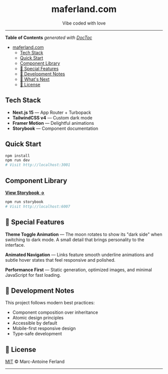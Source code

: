 <div align="center">
<h1>maferland.com</h1>

<p>Vibe coded with love</p>
</div>

---

<!-- START doctoc generated TOC please keep comment here to allow auto update -->
<!-- DON'T EDIT THIS SECTION, INSTEAD RE-RUN doctoc TO UPDATE -->

**Table of Contents** _generated with
[DocToc](https://github.com/thlorenz/doctoc)_

- [maferland.com](#maferlandcom)
  - [Tech Stack](#tech-stack)
  - [Quick Start](#quick-start)
  - [Component Library](#component-library)
  - [🌙 Special Features](#-special-features)
  - [📝 Development Notes](#-development-notes)
  - [🔮 What's Next](#-whats-next)
  - [📄 License](#-license)

<!-- END doctoc generated TOC please keep comment here to allow auto update -->

## Tech Stack

- **Next.js 15** — App Router + Turbopack
- **TailwindCSS v4** — Custom dark mode
- **Framer Motion** — Delightful animations
- **Storybook** — Component documentation

## Quick Start

```bash
npm install
npm run dev
# Visit http://localhost:3001
```

## Component Library

**[View Storybook →](https://main--68a89824f9be1c1eb5ed584a.chromatic.com/)**

```bash
npm run storybook
# Visit http://localhost:6007
```

## 🌙 Special Features

**Theme Toggle Animation** — The moon rotates to show its "dark side" when
switching to dark mode. A small detail that brings personality to the interface.

**Animated Navigation** — Links feature smooth underline animations and subtle
hover states that feel responsive and polished.

**Performance First** — Static generation, optimized images, and minimal
JavaScript for fast loading.

## 📝 Development Notes

This project follows modern best practices:

- Component composition over inheritance
- Atomic design principles
- Accessible by default
- Mobile-first responsive design
- Type-safe development

## 📄 License

[MIT](LICENSE) © Marc-Antoine Ferland

---
